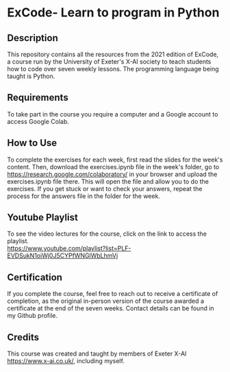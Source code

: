 # ExCode- Learn to program in Python

Description
-------------

 This repository contains all the resources from the 2021 edition of ExCode, a course run by the University of Exeter's X-AI society to teach students how to code over seven weekly lessons. The programming language being taught is Python.  
 
 Requirements
 -------------
 To take part in the course you require a computer and a Google account to access Google Colab.  
 
 How to Use
 ----------
 To complete the exercises for each week, first read the slides for the week's content. Then, download the exercises.ipynb file in the week's folder, go to https://research.google.com/colaboratory/ in your browser and upload the exercises.ipynb file there. This will open the file and allow you to do the exercises. If you get stuck or want to check your answers, repeat the process for the answers file in the folder for the week.  
 
 Youtube Playlist
 ----------------
 To see the video lectures for the course, click on the link to access the playlist.  
 https://www.youtube.com/playlist?list=PLF-EVDSukN1oiWj0J5CYPfWNGlWbLhmVj  
 
Certification
-------------
If you complete the course, feel free to reach out to receive a certificate of completion, as the original in-person version of the course awarded a certificate at the end of the seven weeks. Contact details can be found in my Github profile.  

Credits
--------
This course was created and taught by members of Exeter X-AI https://www.x-ai.co.uk/, including myself.

